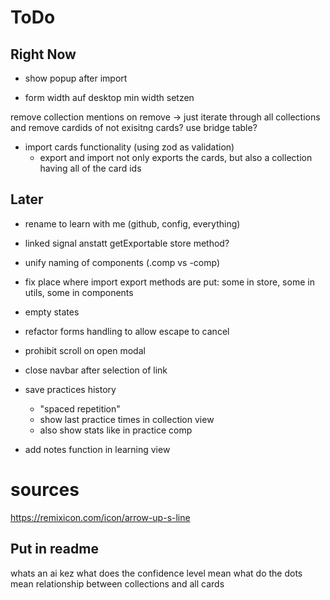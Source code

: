 # ToDo

## Right Now

- show popup after import

- form width auf desktop min width setzen

remove collection mentions on remove -> just iterate through all collections and remove cardids of not exisitng cards? use bridge table?

- import cards functionality (using zod as validation)
  - export and import not only exports the cards, but also a collection having all of the card ids

## Later

- rename to learn with me (github, config, everything)
- linked signal anstatt getExportable store method?
- unify naming of components (.comp vs -comp)
- fix place where import export methods are put: some in store, some in utils, some in components
- empty states

- refactor forms handling to allow escape to cancel
- prohibit scroll on open modal
- close navbar after selection of link

- save practices history
  - "spaced repetition"
  - show last practice times in collection view
  - also show stats like in practice comp
- add notes function in learning view

# sources

https://remixicon.com/icon/arrow-up-s-line

## Put in readme

whats an ai kez
what does the confidence level mean
what do the dots mean
relationship between collections and all cards
